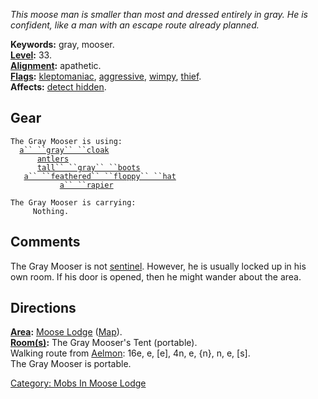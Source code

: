 *This moose man is smaller than most and dressed entirely in gray. He is
confident, like a man with an escape route already planned.*

**Keywords:** gray, mooser.  
**[Level](Level.md "wikilink"):** 33.  
**[Alignment](Alignment.md "wikilink"):** apathetic.  
**[Flags](:Category:_Mob_Types.md "wikilink"):**
[kleptomaniac](Thieving_Mobs.md "wikilink"),
[aggressive](Aggressive_Mobs.md "wikilink"),
[wimpy](Wimpy_Mobs.md "wikilink"),
[thief](Thieving_Mobs.md "wikilink").  
**Affects:** [detect hidden](Detect_Hidden.md "wikilink").  

## Gear

`The Gray Mooser is using:`  
<worn around neck>`  `[`a`` ``gray`` ``cloak`](Gray_Cloak.md "wikilink")  
<worn on head>`      `[`antlers`](Antlers.md "wikilink")  
<worn on feet>`      `[`tall`` ``gray`` ``boots`](Tall_Gray_Boots.md "wikilink")  
<held in offhand>`   `[`a`` ``feathered`` ``floppy`` ``hat`](Feathered_Floppy_Hat.md "wikilink")  
<wielded>`           `[`a`` ``rapier`](Rapier_(Moose_Lodge).md "wikilink")

`The Gray Mooser is carrying:`  
`     Nothing.`

## Comments

The Gray Mooser is not [sentinel](Sentinel_Mobs.md "wikilink"). However,
he is usually locked up in his own room. If his door is opened, then he
might wander about the area.

## Directions

**[Area](:Category:_Areas.md "wikilink"):** [Moose
Lodge](:Category:_Moose_Lodge.md "wikilink")
([Map](Moose_Lodge_Map.md "wikilink")).  
**[Room(s)](:Category:_Rooms.md "wikilink"):** The Gray Mooser's Tent
(portable).  
Walking route from [Aelmon](Aelmon.md "wikilink"): 16e, e, \[e\], 4n, e,
{n}, n, e, \[s\].  
The Gray Mooser is portable.  

[Category: Mobs In Moose
Lodge](Category:_Mobs_In_Moose_Lodge "wikilink")
